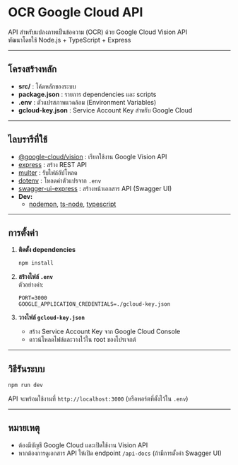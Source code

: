 # OCR Google Cloud API

API สำหรับแปลงภาพเป็นข้อความ (OCR) ด้วย Google Cloud Vision API  
พัฒนาโดยใช้ Node.js + TypeScript + Express

---

## โครงสร้างหลัก

- **src/** : โค้ดหลักของระบบ
- **package.json** : รายการ dependencies และ scripts
- **.env** : ตัวแปรสภาพแวดล้อม (Environment Variables)
- **gcloud-key.json** : Service Account Key สำหรับ Google Cloud

---

## ไลบรารีที่ใช้

- [@google-cloud/vision](https://www.npmjs.com/package/@google-cloud/vision) : เรียกใช้งาน Google Vision API
- [express](https://www.npmjs.com/package/express) : สร้าง REST API
- [multer](https://www.npmjs.com/package/multer) : รับไฟล์อัปโหลด
- [dotenv](https://www.npmjs.com/package/dotenv) : โหลดค่าตัวแปรจาก `.env`
- [swagger-ui-express](https://www.npmjs.com/package/swagger-ui-express) : สร้างหน้าเอกสาร API (Swagger UI)
- **Dev:**  
  - [nodemon](https://www.npmjs.com/package/nodemon), [ts-node](https://www.npmjs.com/package/ts-node), [typescript](https://www.npmjs.com/package/typescript)

---

## การตั้งค่า

1. **ติดตั้ง dependencies**
    ```sh
    npm install
    ```

2. **สร้างไฟล์ `.env`**  
    ตัวอย่างค่า:
    ```
    PORT=3000
    GOOGLE_APPLICATION_CREDENTIALS=./gcloud-key.json
    ```

3. **วางไฟล์ `gcloud-key.json`**  
    - สร้าง Service Account Key จาก Google Cloud Console  
    - ดาวน์โหลดไฟล์และวางไว้ใน root ของโปรเจกต์

---

## วิธีรันระบบ

```sh
npm run dev
```

API จะพร้อมใช้งานที่ `http://localhost:3000` (หรือพอร์ตที่ตั้งไว้ใน `.env`)

---

## หมายเหตุ

- ต้องมีบัญชี Google Cloud และเปิดใช้งาน Vision API
- หากต้องการดูเอกสาร API ให้เปิด endpoint `/api-docs` (ถ้ามีการตั้งค่า Swagger UI)
